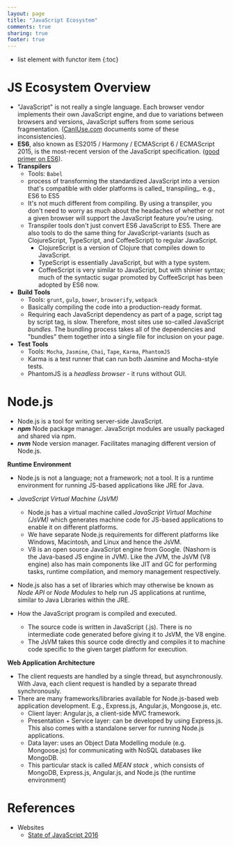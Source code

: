 ```yaml
---
layout: page
title: "JavaScript Ecosystem"
comments: true
sharing: true
footer: true
---
```


* list element with functor item
{:toc}

# JS Ecosystem Overview

* "JavaScript" is not really a single language. Each browser vendor implements their own JavaScript engine, and due to variations between browsers and versions, JavaScript suffers from some serious fragmentation. ([CanIUse.com](http://caniuse.com) documents some of these inconsistencies).
* **ES6**, also known as ES2015 / Harmony / ECMAScript 6 / ECMAScript 2015, is the most-recent version of the JavaScript specification. ([good primer on ES6](http://blog.teamtreehouse.com/get-started-ecmascript-6)).
* __Transpilers__
  * Tools: `Babel`
  * process of transforming the standardized JavaScript into a version that's compatible with older platforms is called_ transpiling_. e.g., ES6 to ES5
  * It's not much different from compiling. By using a transpiler, you don't need to worry as much about the headaches of whether or not a given browser will support the JavaScript feature you're using.
  * Transpiler tools don't just convert ES6 JavaScript to ES5. There are also tools to do the same thing for JavaScript-variants (such as ClojureScript, TypeScript, and CoffeeScript) to regular JavaScript.
    * ClojureScript is a version of Clojure that compiles down to JavaScript.
    * TypeScript is essentially JavaScript, but with a type system.
    * CoffeeScript is very similar to JavaScript, but with shinier syntax; much of the syntactic sugar promoted by CoffeeScript has been adopted by ES6 now.
* __Build Tools__
  * Tools: `grunt`, `gulp`, `bower`, `browserify`, `webpack`
  * Basically compiling the code into a production-ready format.
  * Requiring each JavaScript dependency as part of a page, script tag by script tag, is slow. Therefore, most sites use so-called JavaScript _bundles_. The bundling process takes all of the dependencies and "bundles" them together into a single file for inclusion on your page.
* __Test Tools__
  * Tools: `Mocha`, `Jasmine`, `Chai`, `Tape`, `Karma`, `PhantomJS`
  * Karma is a test runner that can run both Jasmine and Mocha-style tests.
  * PhantomJS is a _headless browser_ - it runs without GUI.

# Node.js

* Node.js is a tool for writing server-side JavaScript.
* ___npm___ Node package manager. JavaScript modules are usually packaged and shared via npm.
* ___nvm___ Node version manager. Facilitates managing different version of Node.js.

__Runtime Environment__

* Node.js is not a language; not a framework; not a tool. It is a runtime environment for running JS-based applications like JRE for Java.
* _JavaScript Virtual Machine (JsVM)_
  * Node.js has a virtual machine called _JavaScript Virtual Machine (JsVM)_ which generates machine code for JS-based applications to enable it on different platforms.
  * We have separate Node.js requirements for different platforms like Windows, Macintosh, and Linux and hence the JsVM.
  * V8 is an open source JavaScript engine from Google. (Nashorn is the Java-based JS engine in JVM). Like the JVM, the JsVM (V8 engine) also has main components like JIT and GC for performing tasks, runtime compilation, and memory management respectively.
* Node.js also has a set of libraries which may otherwise be known as _Node API_ or _Node Modules_ to help run JS applications at runtime, similar to Java Libraries within the JRE.

* How the JavaScript program is compiled and executed.
  * The source code is written in JavaScript (.js). There is no intermediate code generated before giving it to JsVM, the V8 engine.
  * The JsVM takes this source code directly and compiles it to machine code specific to the given target platform for execution.

__Web Application Architecture__

* The client requests are handled by a single thread, but asynchronously. With Java, each client request is handled by a separate thread synchronously.
* There are many frameworks/libraries available for Node.js-based web application development. E.g., Express.js, Angular.js, Mongoose.js, etc.
  * Client layer: Angular.js, a client-side MVC framework.
  * Presentation + Service layer: can be developed by using Express.js. This also comes with a standalone server for running Node.js applications.
  * Data layer: uses an Object Data Modelling module (e.g. Mongoose.js) for communicating with NoSQL databases like MongoDB.  
  * This particular stack is called _MEAN stack_ , which consists of MongoDB, Express.js, Angular.js, and Node.js (the runtime environment)

# References

* Websites
  * [State of JavaScript 2016](https://www.infoq.com/articles/state-of-javascript-2016?utm_source=twitter&utm_medium=link&utm_campaign=calendar)
